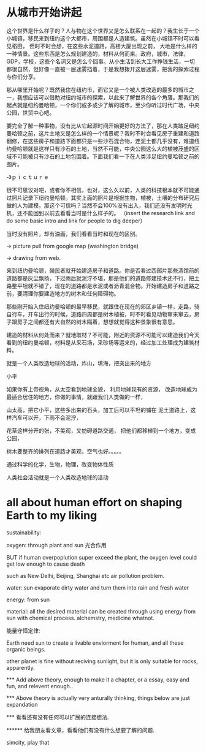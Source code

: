 # 从城市开始讲起

这个世界是什么样子的？人与物在这个世界又是怎么联系在一起的？我生长于一个小城镇，移民来到纽约这个大都市，周围都是人造建筑。虽然在小城镇不时可以看见稻田， 但时不时会想，在这些水泥道路，高楼大厦出现之前， 大地是什么样的一种情景。这些东西是怎么规划建造的，材料从何而来。政府，城市，法律，GDP，学校，这些个名词又是怎么个回事。从小生活到长大工作挣钱生活，一切都很自然，但好像一直被一层迷雾挡着，于是我想拨开这层迷雾，把我的探索过程与你们分享。

那从哪里开始呢？既然我住在纽约市，而它又是一个被人类改造的最多的城市之一，我想应该可以借助对纽约城市的探索，以此来了解世界的各个角落。那我们的起点就是纽约曼哈顿，一个你们或多或少了解的城市，至少你听过时代广场，中央公园，世贸中心吧。

要完全了解一种事物，没有比从它起源时间开始更好的方法了，那在人类踏足纽约曼哈顿之前，这片土地又是怎么样的一个情景呢？我时不时会看见房子重建和道路翻修，在这些房子和道路下面都只是一些沙石混合物，连泥土都几乎没有，难道纽约曼哈顿就是这样只有沙石的土地，当然不可能，中央公园这么大的植被茂盛的区域不可能被只有沙石的土地包围着。下面我们看一下在人类涉足纽约曼哈顿之前的图片。

-》ｐｉｃｔｕｒｅ

很不可思议对吧，或者你不相信，也对，这么久以前，人类的科技根本就不可能通过照片记录下纽约曼哈顿。其实上面的照片是根据生物，植被，土壤的分布研究后做的人为建模。那这个可信吗？当然不会100%没有出入，我们还没有发明时光机，还不能回到以前去看看当时是什么样子的。
（insert the research link and do some basic intro and link for people to dig deeper）

当时没有照片，却有油画，我们看看当时和现在的区别。

-> picture pull from google map (washington bridge)

-> drawing from web.

来到纽约曼哈顿，殖民者就开始建造房子和道路。你是否看过西部片那些酒馆前的道路都是灰尘飘扬，下过雨后就泥泞不堪，那是他们的道路修建技术还不行，把土路整平坦就不错了，现在的道路都是水泥或者沥青混合物。开始建造房子和道路之前，要清理你要建造地方的树木和任何障碍物。

那些刚开始入住纽约曼哈顿的最早移民，就跟住在现在的郊区乡镇一样，走路，骑自行车，开车出行的时候，道路四周都是树木植被，时不时看见动物窜来窜去，房子跟房子之间都还有大自然的树木隔着，想想就觉得这种景象很有意思。

建造的材料从何处而来？就地取材？不可能，附近的资源不可能可以建造我们今天看到的纽约曼哈顿，材料是从采石场，采砂场等运来的，经过加工处理成为建筑材料。

就是一个人类改造地球的活动，炸山，填海，把突出来的地方

小平

如果你有上帝视角，从太空看到地球全貌， 利用地球现有的资源， 改造地球成为最适合居住的地方，你做的事情，就跟我们人类做的一样，

山太高，把它小平，这些多出来的石头，加工后可以平坦的铺在 泥土道路上，这样汽车可以开，下雨不会泥泞，

花草这样分开的张，不美观，又妨碍道路交通， 把他们都移植到一个地方，变成公园，

树木要整齐的排列在道路才美观，空气也好。。。。。

通过科学的化学，生物，物理，改变物体性质

人类社会活动就是一个人类改造地球的活动

# all about human effort on shaping Earth to my liking

sustainability:

oxygen: through plant and sun 光合作用

BUT if human overpoplution super exceed the plant, the oxygen level could get low enough to cause death

such as New Delhi, Beijing, Shanghai etc air pollution problem.

water: sun evaporate dirty water and turn them into rain and fresh water

energy: from sun

material: all the desired material can be created through using energy from sun with chemical process. alchemstry, medicine whatnot.

能量守恒定律:

Earth need sun to create a livable enviorment for human, and all these organic beings.

other planet is fine without reciving sunlight, but it is only suitable for rocks, apparently.

*** Add above theory, enough to make it a chapter, or a essay, easy and fun, and relevent enough..

*** Above theory is actually very anturally thinking, things below are just expandation

*** 看看还有没有任何可以扩展的连接想法.

****** 给我朋友看文章，看看他们有没有什么想要了解的问题.

simcity, play that
